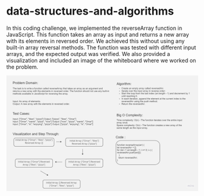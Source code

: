 # data-structures-and-algorithms

In this coding challenge, we implemented the reverseArray function in JavaScript. This function takes an array as input and returns a new array with its elements in reversed order. We achieved this without using any built-in array reversal methods. The function was tested with different input arrays, and the expected output was verified. We also provided a visualization and included an image of the whiteboard where we worked on the problem.

![Alt text](array-reverse/array-reverse.jpg)
